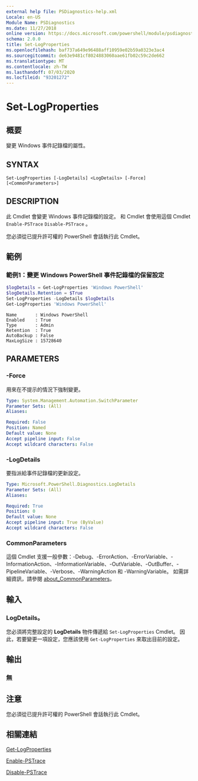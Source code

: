 ```yaml
---
external help file: PSDiagnostics-help.xml
Locale: en-US
Module Name: PSDiagnostics
ms.date: 11/27/2018
online version: https://docs.microsoft.com/powershell/module/psdiagnostics/set-logproperties?view=powershell-7&WT.mc_id=ps-gethelp
schema: 2.0.0
title: Set-LogProperties
ms.openlocfilehash: baf737a649e96488aff10959e02b59a0323e3ac4
ms.sourcegitcommit: de63e9481cf8024883060aae61fb02c59c2de662
ms.translationtype: MT
ms.contentlocale: zh-TW
ms.lasthandoff: 07/03/2020
ms.locfileid: "93201272"
---
```

# Set-LogProperties

## 概要
變更 Windows 事件記錄檔的屬性。

## SYNTAX

```
Set-LogProperties [-LogDetails] <LogDetails> [-Force] [<CommonParameters>]
```

## DESCRIPTION

此 Cmdlet 會變更 Windows 事件記錄檔的設定。 和 Cmdlet 會使用這個 Cmdlet `Enable-PSTrace` `Disable-PSTrace` 。

您必須從已提升許可權的 PowerShell 會話執行此 Cmdlet。

## 範例

### 範例1：變更 Windows PowerShell 事件記錄檔的保留設定

```powershell
$logDetails = Get-LogProperties 'Windows PowerShell'
$logDetails.Retention = $True
Set-LogProperties -LogDetails $logDetails
Get-LogProperties 'Windows PowerShell'
```

```Output
Name       : Windows PowerShell
Enabled    : True
Type       : Admin
Retention  : True
AutoBackup : False
MaxLogSize : 15728640
```

## PARAMETERS

### -Force

用來在不提示的情況下強制變更。

```yaml
Type: System.Management.Automation.SwitchParameter
Parameter Sets: (All)
Aliases:

Required: False
Position: Named
Default value: None
Accept pipeline input: False
Accept wildcard characters: False
```

### -LogDetails

要指派給事件記錄檔的更新設定。

```yaml
Type: Microsoft.PowerShell.Diagnostics.LogDetails
Parameter Sets: (All)
Aliases:

Required: True
Position: 0
Default value: None
Accept pipeline input: True (ByValue)
Accept wildcard characters: False
```

### CommonParameters

這個 Cmdlet 支援一般參數：-Debug、-ErrorAction、-ErrorVariable、-InformationAction、-InformationVariable、-OutVariable、-OutBuffer、-PipelineVariable、-Verbose、-WarningAction 和 -WarningVariable。 如需詳細資訊，請參閱 [about_CommonParameters](https://go.microsoft.com/fwlink/?LinkID=113216)。

## 輸入

### LogDetails。

您必須將完整設定的 **LogDetails** 物件傳遞給 `Set-LogProperties` Cmdlet。
因此，若要變更一項設定，您應該使用 `Get-LogProperties` 來取出目前的設定。

## 輸出

### 無

## 注意

您必須從已提升許可權的 PowerShell 會話執行此 Cmdlet。

## 相關連結

[Get-LogProperties](Get-LogProperties.md)

[Enable-PSTrace](Enable-PSTrace.md)

[Disable-PSTrace](Disable-PSTrace.md)
